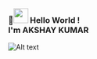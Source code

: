 ### 👋<img src="https://emojis.slackmojis.com/emojis/images/1531849430/4246/blob-sunglasses.gif?1531849430" width="30"/> Hello World !<BR> I'm AKSHAY KUMAR

<!-- 
**AkshAy-K125/akshay-k125** is a ✨ _special_ ✨ repository because its `README.md` (this file) appears on your GitHub profile. -->

![Alt text](https://spotify-recently-played-readme.vercel.app/api?user=31r6qkpdvo6lqoo2hr5h67hkfbki&width=1000&unique=1)

<!-- Here are some ideas to get you started:

- 🔭 I’m currently working on ...
- 🌱 I’m currently learning ...
- 👯 I’m looking to collaborate on ...
- 🤔 I’m looking for help with ...
- 💬 Ask me about ...
- 📫 How to reach me: ...
- 😄 Pronouns: ...
- ⚡ Fun fact: ... -->

